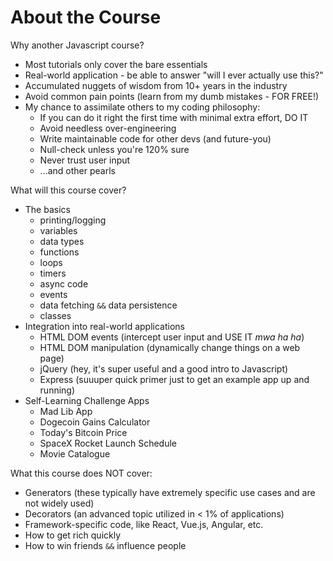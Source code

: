 # About the Course

Why another Javascript course?

- Most tutorials only cover the bare essentials
- Real-world application - be able to answer "will I ever actually use this?"
- Accumulated nuggets of wisdom from 10+ years in the industry
- Avoid common pain points (learn from my dumb mistakes - FOR FREE!)
- My chance to assimilate others to my coding philosophy:
  - If you can do it right the first time with minimal extra effort, DO IT
  - Avoid needless over-engineering
  - Write maintainable code for other devs (and future-you)
  - Null-check unless you're 120% sure
  - Never trust user input
  - ...and other pearls

What will this course cover?

- The basics
  - printing/logging
  - variables
  - data types
  - functions
  - loops
  - timers
  - async code
  - events
  - data fetching `&&` data persistence
  - classes
- Integration into real-world applications
  - HTML DOM events (intercept user input and USE IT _mwa ha ha_)
  - HTML DOM manipulation (dynamically change things on a web page)
  - jQuery (hey, it's super useful and a good intro to Javascript)
  - Express (suuuper quick primer just to get an example app up and running)
- Self-Learning Challenge Apps
  - Mad Lib App
  - Dogecoin Gains Calculator
  - Today's Bitcoin Price
  - SpaceX Rocket Launch Schedule
  - Movie Catalogue

What this course does NOT cover:

- Generators (these typically have extremely specific use cases and are not widely used)
- Decorators (an advanced topic utilized in < 1% of applications)
- Framework-specific code, like React, Vue.js, Angular, etc.
- How to get rich quickly
- How to win friends `&&` influence people

